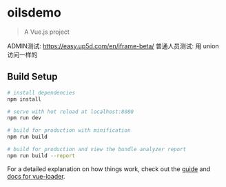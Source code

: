 # oilsdemo

> A Vue.js project

ADMIN测试: https://easy.up5d.com/en/iframe-beta/
普通人员测试: 用 union 访问一样的

## Build Setup

``` bash
# install dependencies
npm install

# serve with hot reload at localhost:8080
npm run dev

# build for production with minification
npm run build

# build for production and view the bundle analyzer report
npm run build --report
```

For a detailed explanation on how things work, check out the [guide](http://vuejs-templates.github.io/webpack/) and [docs for vue-loader](http://vuejs.github.io/vue-loader).
